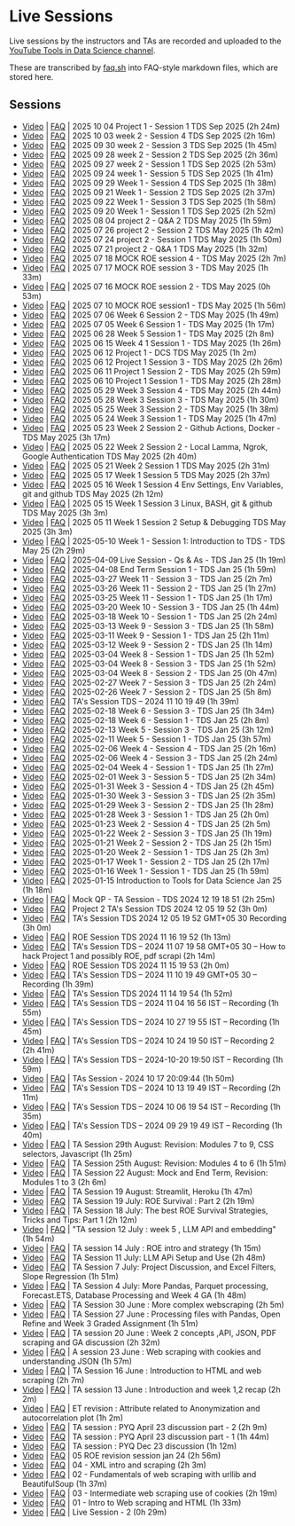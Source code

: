 # Live Sessions

Live sessions by the instructors and TAs are recorded and uploaded to the [YouTube Tools in Data Science channel](https://www.youtube.com/@se-lr5ff/videos).

These are transcribed by [faq.sh](https://github.com/sanand0/tools-in-data-science-public/blob/main/live-sessions/faq.sh) into FAQ-style markdown files, which are stored here.

<!-- The section below is generated by faq.sh and should not be edited manually. -->

<!--

- [x] Header
- [ ] Duration
- [ ] Cookies.txt if it exists -- cookie editor extension: https://microsoftedge.microsoft.com/addons/detail/cookiemanager-cookie-ed/mmegchnodbbdfhhccbnnbalnedndcbil?utm_source=chatgpt.com
- [ ] Prettier
 -->

## Sessions

- [Video](https://youtu.be/UlUf6roSG3c) | [FAQ](live-sessions/20251004-UlUf6roSG3c.md) | 2025 10 04 Project 1 - Session 1 TDS Sep 2025 (2h 24m)
- [Video](https://youtu.be/0x5WK-Haz7Y) | [FAQ](live-sessions/20251004-0x5WK-Haz7Y.md) | 2025 10 03 week 2 - Session 4 TDS Sep 2025 (2h 16m)
- [Video](https://youtu.be/dZtLGbQ_EW8) | [FAQ](live-sessions/20251004-dZtLGbQ_EW8.md) | 2025 09 30 week 2 - Session 3 TDS Sep 2025 (1h 45m)
- [Video](https://youtu.be/4ojO3e2PmP8) | [FAQ](live-sessions/20250929-4ojO3e2PmP8.md) | 2025 09 28 week 2 - Session 2 TDS Sep 2025 (2h 36m)
- [Video](https://youtu.be/ytGxUwBkcXU) | [FAQ](live-sessions/20250929-ytGxUwBkcXU.md) | 2025 09 27 week 2 - Session 1 TDS Sep 2025 (2h 53m)
- [Video](https://youtu.be/vBqJUhbZU3c) | [FAQ](live-sessions/20250929-vBqJUhbZU3c.md) | 2025 09 24 week 1 - Session 5 TDS Sep 2025 (1h 41m)
- [Video](https://youtu.be/thACpPPTR1I) | [FAQ](live-sessions/20250929-thACpPPTR1I.md) | 2025 09 29 Week 1 - Session 4 TDS Sep 2025 (1h 38m)
- [Video](https://youtu.be/RoRy1jKewhA) | [FAQ](live-sessions/20250921-RoRy1jKewhA.md) | 2025 09 21 Week 1 - Session 2 TDS Sep 2025 (2h 37m)
- [Video](https://youtu.be/sXlsRhw5X94) | [FAQ](live-sessions/20250922-sXlsRhw5X94.md) | 2025 09 22 Week 1 - Session 3 TDS Sep 2025 (1h 58m)
- [Video](https://youtu.be/B7iHBHCruCc) | [FAQ](live-sessions/20250921-B7iHBHCruCc.md) | 2025 09 20 Week 1 - Session 1 TDS Sep 2025 (2h 52m)
- [Video](https://youtu.be/FXZzXm2_3KI) | [FAQ](live-sessions/20250806-FXZzXm2_3KI.md) | 2025 08 04 project 2 - Q&A 2 TDS May 2025 (1h 59m)
- [Video](https://youtu.be/PZMAApzlJCo) | [FAQ](live-sessions/20250729-PZMAApzlJCo.md) | 2025 07 26 project 2 - Session 2 TDS May 2025 (1h 42m)
- [Video](https://youtu.be/p_OgYP-6IdU) | [FAQ](live-sessions/20250725-p_OgYP-6IdU.md) | 2025 07 24 project 2 - Session 1 TDS May 2025 (1h 50m)
- [Video](https://youtu.be/miNphxMz9wc) | [FAQ](live-sessions/20250722-miNphxMz9wc.md) | 2025 07 21 project 2 - Q&A 1 TDS May 2025 (1h 32m)
- [Video](https://youtu.be/afaqw038F4Q) | [FAQ](live-sessions/20250719-afaqw038F4Q.md) | 2025 07 18 MOCK ROE session 4 - TDS May 2025 (2h 7m)
- [Video](https://youtu.be/bS-ZFSTHoqI) | [FAQ](live-sessions/20250719-bS-ZFSTHoqI.md) | 2025 07 17 MOCK ROE session 3 - TDS May 2025 (1h 33m)
- [Video](https://youtu.be/4ZM-krZjvDQ) | [FAQ](live-sessions/20250719-4ZM-krZjvDQ.md) | 2025 07 16 MOCK ROE session 2 - TDS May 2025 (0h 53m)
- [Video](https://youtu.be/oHDT0CjHpr8) | [FAQ](live-sessions/20250711-oHDT0CjHpr8.md) | 2025 07 10 MOCK ROE session1 - TDS May 2025 (1h 56m)
- [Video](https://youtu.be/ijia1cLUQck) | [FAQ](live-sessions/20250707-ijia1cLUQck.md) | 2025 07 06 Week 6 Session 2 - TDS May 2025 (1h 49m)
- [Video](https://youtu.be/kY27w7bXyac) | [FAQ](live-sessions/20250706-kY27w7bXyac.md) | 2025 07 05 Week 6 Session 1 - TDS May 2025 (1h 17m)
- [Video](https://youtu.be/eFa-LofjwfM) | [FAQ](live-sessions/20250629-eFa-LofjwfM.md) | 2025 06 28 Week 5 Session 1 - TDS May 2025 (2h 8m)
- [Video](https://youtu.be/RFIsZSZhqGs) | [FAQ](live-sessions/20250621-RFIsZSZhqGs.md) | 2025 06 15 Week 4 1 Session 1 - TDS May 2025 (1h 26m)
- [Video](https://youtu.be/VZ05EVdj_Dk) | [FAQ](live-sessions/20250621-VZ05EVdj_Dk.md) | 2025 06 12 Project 1 - DCS TDS May 2025 (1h 2m)
- [Video](https://youtu.be/q8cZ2b7WCHI) | [FAQ](live-sessions/20250612-q8cZ2b7WCHI.md) | 2025 06 12 Project 1 Session 3 - TDS May 2025 (2h 26m)
- [Video](https://youtu.be/PwYU_vRmcl0) | [FAQ](live-sessions/20250612-PwYU_vRmcl0.md) | 2025 06 11 Project 1 Session 2 - TDS May 2025 (2h 59m)
- [Video](https://youtu.be/eeLLWOVSc8M) | [FAQ](live-sessions/20250611-eeLLWOVSc8M.md) | 2025 06 10 Project 1 Session 1 - TDS May 2025 (2h 28m)
- [Video](https://youtu.be/PYj9eOPpH7k) | [FAQ](live-sessions/20250531-PYj9eOPpH7k.md) | 2025 05 29 Week 3 Session 4 - TDS May 2025 (2h 44m)
- [Video](https://youtu.be/qqgBvapfrCc) | [FAQ](live-sessions/20250531-qqgBvapfrCc.md) | 2025 05 28 Week 3 Session 3 - TDS May 2025 (1h 30m)
- [Video](https://youtu.be/oWAaWzmOwmM) | [FAQ](live-sessions/20250531-oWAaWzmOwmM.md) | 2025 05 25 Week 3 Session 2 - TDS May 2025 (1h 38m)
- [Video](https://youtu.be/s-ZQ2I1lE7Y) | [FAQ](live-sessions/20250524-s-ZQ2I1lE7Y.md) | 2025 05 24 Week 3 Session 1 - TDS May 2025 (1h 47m)
- [Video](https://youtu.be/JXiJVWisKns) | [FAQ](live-sessions/20250524-JXiJVWisKns.md) | 2025 05 23 Week 2 Session 2 - Github Actions, Docker - TDS May 2025 (3h 17m)
- [Video](https://youtu.be/iMLGnriiecc) | [FAQ](live-sessions/20250522-iMLGnriiecc.md) | 2025 05 22 Week 2 Session 2 - Local Lamma, Ngrok, Google Authentication TDS May 2025 (2h 40m)
- [Video](https://youtu.be/Ptq0Me5tmFk) | [FAQ](live-sessions/20250522-Ptq0Me5tmFk.md) | 2025 05 21 Week 2 Session 1 TDS May 2025 (2h 31m)
- [Video](https://youtu.be/1a2x_oDwHlk) | [FAQ](live-sessions/20250517-1a2x_oDwHlk.md) | 2025 05 17 Week 1 Session 5 TDS May 2025 (2h 37m)
- [Video](https://youtu.be/c0GXO3dh_sM) | [FAQ](live-sessions/20250517-c0GXO3dh_sM.md) | 2025 05 16 Week 1 Session 4 Env Settings, Env Variables, git and github TDS May 2025 (2h 12m)
- [Video](https://youtu.be/BCF4oFqE8Tw) | [FAQ](live-sessions/20250517-BCF4oFqE8Tw.md) | 2025 05 15 Week 1 Session 3 Linux, BASH, git & github TDS May 2025 (3h 3m)
- [Video](https://youtu.be/TiqtXjmmKFA) | [FAQ](live-sessions/20250515-TiqtXjmmKFA.md) | 2025 05 11 Week 1 Session 2 Setup & Debugging TDS May 2025 (3h 3m)
- [Video](https://youtu.be/iuYPkqjfvM8) | [FAQ](live-sessions/20250512-iuYPkqjfvM8.md) | 2025-05-10 Week 1 - Session 1: Introduction to TDS - TDS May 25 (2h 29m)
- [Video](https://youtu.be/Er49fGwYnPc) | [FAQ](live-sessions/20250410-Er49fGwYnPc.md) | 2025-04-09 Live Session - Qs & As - TDS Jan 25 (1h 19m)
- [Video](https://youtu.be/CXRnZBaR4BY) | [FAQ](live-sessions/20250409-CXRnZBaR4BY.md) | 2025-04-08 End Term Session 1 - TDS Jan 25 (1h 59m)
- [Video](https://youtu.be/Nrm9gor3Thk) | [FAQ](live-sessions/20250329-Nrm9gor3Thk.md) | 2025-03-27 Week 11 - Session 3 - TDS Jan 25 (2h 7m)
- [Video](https://youtu.be/Kwvqd1k-VUU) | [FAQ](live-sessions/20250327-Kwvqd1k-VUU.md) | 2025-03-26 Week 11 - Session 2 - TDS Jan 25 (1h 27m)
- [Video](https://youtu.be/WyO9CYWiP20) | [FAQ](live-sessions/20250327-WyO9CYWiP20.md) | 2025-03-25 Week 11 - Session 1 - TDS Jan 25 (1h 17m)
- [Video](https://youtu.be/l-F_A8P-XSs) | [FAQ](live-sessions/20250324-l-F_A8P-XSs.md) | 2025-03-20 Week 10 - Session 3 - TDS Jan 25 (1h 44m)
- [Video](https://youtu.be/z3rta0JBeBc) | [FAQ](live-sessions/20250320-z3rta0JBeBc.md) | 2025-03-18 Week 10 - Session 1 - TDS Jan 25 (2h 24m)
- [Video](https://youtu.be/cRg4VDBFr2k) | [FAQ](live-sessions/20250314-cRg4VDBFr2k.md) | 2025-03-13 Week 9 - Session 3 - TDS Jan 25 (1h 58m)
- [Video](https://youtu.be/cLJQej-Mq-Y) | [FAQ](live-sessions/20250314-cLJQej-Mq-Y.md) | 2025-03-11 Week 9 - Session 1 - TDS Jan 25 (2h 11m)
- [Video](https://youtu.be/WG_eZaACctM) | [FAQ](live-sessions/20250314-WG_eZaACctM.md) | 2025-03-12 Week 9 - Session 2 - TDS Jan 25 (1h 14m)
- [Video](https://youtu.be/zc8PDm8lMhE) | [FAQ](live-sessions/20250309-zc8PDm8lMhE.md) | 2025-03-04 Week 8 - Session 1 - TDS Jan 25 (1h 52m)
- [Video](https://youtu.be/mJM-IfeLq1Q) | [FAQ](live-sessions/20250309-mJM-IfeLq1Q.md) | 2025-03-04 Week 8 - Session 3 - TDS Jan 25 (1h 52m)
- [Video](https://youtu.be/4P1204s1T1o) | [FAQ](live-sessions/20250309-4P1204s1T1o.md) | 2025-03-04 Week 8 - Session 2 - TDS Jan 25 (0h 47m)
- [Video](https://youtu.be/oL-cqokYE2A) | [FAQ](live-sessions/20250228-oL-cqokYE2A.md) | 2025-02-27 Week 7 - Session 3 - TDS Jan 25 (2h 24m)
- [Video](https://youtu.be/nrk19yJnXgM) | [FAQ](live-sessions/20250228-nrk19yJnXgM.md) | 2025-02-26 Week 7 - Session 2 - TDS Jan 25 (5h 8m)
- [Video](https://youtu.be/l2zUly456eM) | [FAQ](live-sessions/20250221-l2zUly456eM.md) | TA's Session TDS – 2024 11 10 19 49 (1h 39m)
- [Video](https://youtu.be/6aOAB9L7Xjg) | [FAQ](live-sessions/20250221-6aOAB9L7Xjg.md) | 2025-02-18 Week 6 - Session 3 - TDS Jan 25 (1h 34m)
- [Video](https://youtu.be/1UbY1R4lrFk) | [FAQ](live-sessions/20250219-1UbY1R4lrFk.md) | 2025-02-18 Week 6 - Session 1 - TDS Jan 25 (2h 8m)
- [Video](https://youtu.be/NMnwKp5tR-w) | [FAQ](live-sessions/20250214-NMnwKp5tR-w.md) | 2025-02-13 Week 5 - Session 3 - TDS Jan 25 (3h 12m)
- [Video](https://youtu.be/jXj6bqy4R4c) | [FAQ](live-sessions/20250212-jXj6bqy4R4c.md) | 2025-02-11 Week 5 - Session 1 - TDS Jan 25 (3h 57m)
- [Video](https://youtu.be/SiW-rcMk0Nk) | [FAQ](live-sessions/20250207-SiW-rcMk0Nk.md) | 2025-02-06 Week 4 - Session 4 - TDS Jan 25 (2h 16m)
- [Video](https://youtu.be/u5RFmePd7NQ) | [FAQ](live-sessions/20250206-u5RFmePd7NQ.md) | 2025-02-06 Week 4 - Session 3 - TDS Jan 25 (2h 24m)
- [Video](https://youtu.be/8A7Z_PN_PzQ) | [FAQ](live-sessions/20250204-8A7Z_PN_PzQ.md) | 2025-02-04 Week 4 - Session 1 - TDS Jan 25 (1h 27m)
- [Video](https://youtu.be/tsn7B7mDzw8) | [FAQ](live-sessions/20250201-tsn7B7mDzw8.md) | 2025-02-01 Week 3 - Session 5 - TDS Jan 25 (2h 34m)
- [Video](https://youtu.be/sdg4N-H4BR0) | [FAQ](live-sessions/20250131-sdg4N-H4BR0.md) | 2025-01-31 Week 3 - Session 4 - TDS Jan 25 (2h 45m)
- [Video](https://youtu.be/6VfrL5b8lLc) | [FAQ](live-sessions/20250130-6VfrL5b8lLc.md) | 2025-01-30 Week 3 - Session 3 - TDS Jan 25 (2h 35m)
- [Video](https://youtu.be/EPiVIP97fzI) | [FAQ](live-sessions/20250129-EPiVIP97fzI.md) | 2025-01-29 Week 3 - Session 2 - TDS Jan 25 (1h 28m)
- [Video](https://youtu.be/lmSMQ5LWa30) | [FAQ](live-sessions/20250128-lmSMQ5LWa30.md) | 2025-01-28 Week 3 - Session 1 - TDS Jan 25 (2h 0m)
- [Video](https://youtu.be/TxGY540ru3A) | [FAQ](live-sessions/20250123-TxGY540ru3A.md) | 2025-01-23 Week 2 - Session 4 - TDS Jan 25 (2h 5m)
- [Video](https://youtu.be/QnLi-C_LiXk) | [FAQ](live-sessions/20250122-QnLi-C_LiXk.md) | 2025-01-22 Week 2 - Session 3 - TDS Jan 25 (1h 19m)
- [Video](https://youtu.be/0e0RhXREnxU) | [FAQ](live-sessions/20250121-0e0RhXREnxU.md) | 2025-01-21 Week 2 - Session 2 - TDS Jan 25 (2h 15m)
- [Video](https://youtu.be/aJnygTpma7M) | [FAQ](live-sessions/20250120-aJnygTpma7M.md) | 2025-01-20 Week 2 - Session 1 - TDS Jan 25 (2h 3m)
- [Video](https://youtu.be/hG5WqtbpfkI) | [FAQ](live-sessions/20250117-hG5WqtbpfkI.md) | 2025-01-17 Week 1 - Session 2 - TDS Jan 25 (2h 17m)
- [Video](https://youtu.be/1H5Aq7HjqwQ) | [FAQ](live-sessions/20250116-1H5Aq7HjqwQ.md) | 2025-01-16 Week 1 - Session 1 - TDS Jan 25 (1h 59m)
- [Video](https://youtu.be/VTBwpPT3A3U) | [FAQ](live-sessions/20250115-VTBwpPT3A3U.md) | 2025-01-15 Introduction to Tools for Data Science Jan 25 (1h 18m)
- [Video](https://youtu.be/HsfxebvUAH4) | [FAQ](live-sessions/20241220-HsfxebvUAH4.md) | Mock QP - TA Session - TDS 2024 12 19 18 51 (2h 25m)
- [Video](https://youtu.be/ob_OO9chM-o) | [FAQ](live-sessions/20241211-ob_OO9chM-o.md) | Project 2 TA's Session TDS 2024 12 05 19 52 (3h 0m)
- [Video](https://youtu.be/gJyrKw3ThXo) | [FAQ](live-sessions/20241211-gJyrKw3ThXo.md) | TA's Session TDS 2024 12 05 19 52 GMT+05 30 Recording (3h 0m)
- [Video](https://youtu.be/TPh1srfrWDc) | [FAQ](live-sessions/20241117-TPh1srfrWDc.md) | ROE Session TDS 2024 11 16 19 52 (1h 13m)
- [Video](https://youtu.be/ifr24jckGxU) | [FAQ](live-sessions/20241116-ifr24jckGxU.md) | TA's Session TDS – 2024 11 07 19 58 GMT+05 30 – How to hack Project 1 and possibly ROE, pdf scrapi (2h 14m)
- [Video](https://youtu.be/FOCsSa7nRCg) | [FAQ](live-sessions/20241116-FOCsSa7nRCg.md) | ROE Session TDS 2024 11 15 19 53 (2h 0m)
- [Video](https://youtu.be/hx0BpZT1ILQ) | [FAQ](live-sessions/20241115-hx0BpZT1ILQ.md) | TA's Session TDS – 2024 11 10 19 49 GMT+05 30 – Recording (1h 39m)
- [Video](https://youtu.be/FU3cuppNuy8) | [FAQ](live-sessions/20241115-FU3cuppNuy8.md) | TA's Session TDS 2024 11 14 19 54 (1h 52m)
- [Video](https://youtu.be/7tggFDMXWi8) | [FAQ](live-sessions/20241105-7tggFDMXWi8.md) | TA's Session TDS – 2024 11 04 16 56 IST – Recording (1h 55m)
- [Video](https://youtu.be/V97UfXmtTOU) | [FAQ](live-sessions/20241031-V97UfXmtTOU.md) | TA's Session TDS – 2024 10 27 19 55 IST – Recording (1h 45m)
- [Video](https://youtu.be/LaR6fK22HEw) | [FAQ](live-sessions/20241027-LaR6fK22HEw.md) | TA's Session TDS – 2024 10 24 19 50 IST – Recording 2 (2h 41m)
- [Video](https://youtu.be/oqXfJKa8_ro) | [FAQ](live-sessions/20241022-oqXfJKa8_ro.md) | TA's Session TDS – 2024-10-20 19:50 IST – Recording (1h 59m)
- [Video](https://youtu.be/lV3i2fB8wbk) | [FAQ](live-sessions/20241022-lV3i2fB8wbk.md) | TAs Session - 2024 10 17 20:09:44 (1h 50m)
- [Video](https://youtu.be/Z31q3IYTTps) | [FAQ](live-sessions/20241017-Z31q3IYTTps.md) | TA's Session TDS – 2024 10 13 19 49 IST – Recording (2h 11m)
- [Video](https://youtu.be/Ery2oia9vMo) | [FAQ](live-sessions/20241016-Ery2oia9vMo.md) | TA's Session TDS – 2024 10 06 19 54 IST – Recording (1h 35m)
- [Video](https://youtu.be/PNBZa74Gx7s) | [FAQ](live-sessions/20241002-PNBZa74Gx7s.md) | TA's Session TDS – 2024 09 29 19 49 IST – Recording (1h 40m)
- [Video](https://youtu.be/NbrQTc03k04) | [FAQ](live-sessions/20240830-NbrQTc03k04.md) | TA Session 29th August: Revision: Modules 7 to 9, CSS selectors, Javascript (1h 25m)
- [Video](https://youtu.be/EXo2DTLgxfU) | [FAQ](live-sessions/20240826-EXo2DTLgxfU.md) | TA Session 25th August: Revision: Modules 4 to 6 (1h 51m)
- [Video](https://youtu.be/-_6312YVVM8) | [FAQ](live-sessions/20240824--_6312YVVM8.md) | TA Session 22 August: Mock and End Term, Revision: Modules 1 to 3 (2h 6m)
- [Video](https://youtu.be/Gf85Cw2hwEU) | [FAQ](live-sessions/20240820-Gf85Cw2hwEU.md) | TA Session 19 August: Streamlit, Heroku (1h 47m)
- [Video](https://youtu.be/fpxvSk7Qa_I) | [FAQ](live-sessions/20240720-fpxvSk7Qa_I.md) | TA Session 19 July: ROE Survival : Part 2 (2h 19m)
- [Video](https://youtu.be/23Ty7oaEtq4) | [FAQ](live-sessions/20240719-23Ty7oaEtq4.md) | TA Session 18 July: The best ROE Survival Strategies, Tricks and Tips: Part 1 (2h 12m)
- [Video](https://youtu.be/ELZf0n_0u9w) | [FAQ](live-sessions/20240715-ELZf0n_0u9w.md) | "TA session 12 July : week 5 , LLM API and embedding" (1h 54m)
- [Video](https://youtu.be/MQgOy5RNNz0) | [FAQ](live-sessions/20240715-MQgOy5RNNz0.md) | TA session 14 July : ROE intro and strategy (1h 15m)
- [Video](https://youtu.be/3OdReZsvi2w) | [FAQ](live-sessions/20240712-3OdReZsvi2w.md) | TA Session 11 July: LLM APi Setup and Use (2h 48m)
- [Video](https://youtu.be/ce18AYM71Y8) | [FAQ](live-sessions/20240708-ce18AYM71Y8.md) | TA Session 7 July: Project Discussion, and Excel Filters, Slope Regression (1h 51m)
- [Video](https://youtu.be/97BfmXO0i7E) | [FAQ](live-sessions/20240705-97BfmXO0i7E.md) | TA Session 4 July: More Pandas, Parquet processing, Forecast.ETS, Database Processing and Week 4 GA (1h 48m)
- [Video](https://youtu.be/Mmj6GE-zymE) | [FAQ](live-sessions/20240701-Mmj6GE-zymE.md) | TA Session 30 June : More complex webscraping (2h 5m)
- [Video](https://youtu.be/D0b4n1k2K5I) | [FAQ](live-sessions/20240701-D0b4n1k2K5I.md) | TA Session 27 June : Processing files with Pandas, Open Refine and Week 3 Graded Assignment (1h 51m)
- [Video](https://youtu.be/uKvonP6TKzk) | [FAQ](live-sessions/20240625-uKvonP6TKzk.md) | TA session 20 June : Week 2 concepts ,API, JSON, PDF scraping and GA discussion (2h 32m)
- [Video](https://youtu.be/KkHpfaIJN90) | [FAQ](live-sessions/20240625-KkHpfaIJN90.md) | A session 23 June : Web scraping with cookies and understanding JSON (1h 57m)
- [Video](https://youtu.be/IZe16QtSYtw) | [FAQ](live-sessions/20240618-IZe16QtSYtw.md) | TA Session 16 June : Introduction to HTML and web scraping (2h 7m)
- [Video](https://youtu.be/8DC2d5sLgno) | [FAQ](live-sessions/20240614-8DC2d5sLgno.md) | TA session 13 June : Introduction and week 1,2 recap (2h 2m)
- [Video](https://youtu.be/356zqogHPnw) | [FAQ](live-sessions/20240426-356zqogHPnw.md) | ET revision : Attribute related to Anonymization and autocorrelation plot (1h 2m)
- [Video](https://youtu.be/BSFnjDbCIJE) | [FAQ](live-sessions/20240421-BSFnjDbCIJE.md) | TA session : PYQ April 23 discussion part - 2 (2h 9m)
- [Video](https://youtu.be/TxCA22mFuXc) | [FAQ](live-sessions/20240420-TxCA22mFuXc.md) | TA session : PYQ April 23 discussion part - 1 (1h 44m)
- [Video](https://youtu.be/JdxqIUBmuic) | [FAQ](live-sessions/20240419-JdxqIUBmuic.md) | TA session : PYQ Dec 23 discussion (1h 12m)
- [Video](https://youtu.be/2miaPi6k2w0) | [FAQ](live-sessions/20240308-2miaPi6k2w0.md) | 05 ROE revision session jan 24 (2h 56m)
- [Video](https://youtu.be/8S_jvsjtaYg) | [FAQ](live-sessions/20240307-8S_jvsjtaYg.md) | 04 - XML intro and scraping (2h 3m)
- [Video](https://youtu.be/I3auyTYORTs) | [FAQ](live-sessions/20240220-I3auyTYORTs.md) | 02 - Fundamentals of web scraping with urllib and BeautifulSoup (1h 37m)
- [Video](https://youtu.be/DryMIxMf3VU) | [FAQ](live-sessions/20240220-DryMIxMf3VU.md) | 03 - Intermediate web scraping use of cookies (2h 19m)
- [Video](https://youtu.be/cAriusuJsmw) | [FAQ](live-sessions/20240220-cAriusuJsmw.md) | 01 - Intro to Web scraping and HTML (1h 33m)
- [Video](https://youtu.be/s9zNQoYNct8) | [FAQ](live-sessions/20230622-s9zNQoYNct8.md) | Live Session - 2 (0h 29m)
